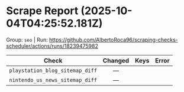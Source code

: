# Scrape Report (2025-10-04T04:25:52.181Z)

Group: `seo`  |  Run: https://github.com/AlbertoRoca96/scraping-checks-scheduler/actions/runs/18239475982

| Check | Changed | Keys | Error |
|---|:---:|:--|:--|
| `playstation_blog_sitemap_diff` | — |  |  |
| `nintendo_us_news_sitemap_diff` | — |  |  |
